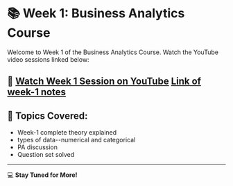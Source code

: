 # 📚 Week 1: Business Analytics Course

Welcome to Week 1 of the Business Analytics Course. Watch the YouTube video sessions linked below:

🎥 **[Watch Week 1 Session on YouTube](https://youtu.be/tnInGENQaVc)**
**[Link of week-1 notes](https://drive.google.com/file/d/1BJIL9PkOrwtEikSn2i_VL6dxfd3lFBLm/view?usp=drive_link)**
---

## 📄 Topics Covered:
- Week-1 complete theory explained
- types of data--numerical and categorical
- PA discussion
- Question set solved

---

💻 **Stay Tuned for More!**
